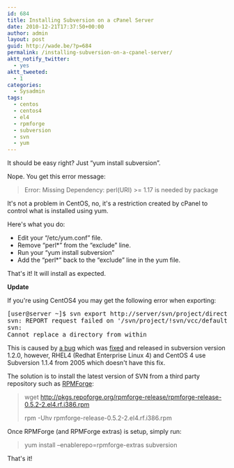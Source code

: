 ```yaml
---
id: 684
title: Installing Subversion on a cPanel Server
date: 2010-12-21T17:37:50+00:00
author: admin
layout: post
guid: http://wade.be/?p=684
permalink: /installing-subversion-on-a-cpanel-server/
aktt_notify_twitter:
  - yes
aktt_tweeted:
  - 1
categories:
  - Sysadmin
tags:
  - centos
  - centos4
  - el4
  - rpmforge
  - subversion
  - svn
  - yum
---
```

<p class="lead">
  It should be easy right? Just &#8220;yum install subversion&#8221;.
</p>

Nope. You get this error message:

> Error: Missing Dependency: perl(URI) >= 1.17 is needed by package

<!--more-->It's not a problem in CentOS, no, it's a restriction created by cPanel to control what is installed using yum.

Here's what you do:

  * Edit your &#8220;/etc/yum.conf&#8221; file.
  * Remove &#8220;perl*&#8221; from the &#8220;exclude&#8221; line.
  * Run your &#8220;yum install subversion&#8221;
  * Add the &#8220;perl*&#8221; back to the &#8220;exclude&#8221; line in the yum file.

That's it! It will install as expected.

**Update**

If you're using CentOS4 you may get the following error when exporting:

<pre>[user@server ~]$ svn export http://server/svn/project/directory/filename
svn: REPORT request failed on '/svn/project/!svn/vcc/default'
svn:
Cannot replace a directory from within</pre>

This is caused by <a href="http://subversion.tigris.org/issues/show_bug.cgi?id=1708" rel="nofollow">a bug</a> which was <a href="http://svn.collab.net/viewvc/svn?view=revision&revision=12686" rel="nofollow">fixed</a> and released in subversion version 1.2.0, however, RHEL4 (Redhat Enterprise Linux 4) and CentOS 4 use Subversion 1.1.4 from 2005 which doesn't have this fix.

The solution is to install the latest version of SVN from a third party repository such as [RPMForge](http://wiki.centos.org/AdditionalResources/Repositories/RPMForge):

> wget http://pkgs.repoforge.org/rpmforge-release/rpmforge-release-0.5.2-2.el4.rf.i386.rpm
> 
> rpm -Uhv rpmforge-release-0.5.2-2.el4.rf.i386.rpm

Once RPMForge (and RPMForge extras) is setup, simply run:

> yum install &#8211;enablerepo=rpmforge-extras subversion

That's it!